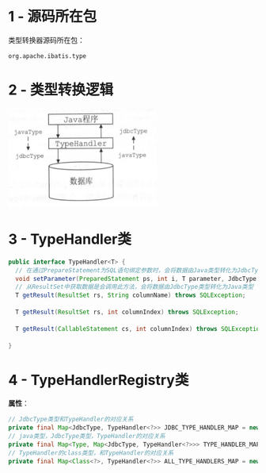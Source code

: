 ​	



# 1 - 源码所在包

类型转换器源码所在包：
```
org.apache.ibatis.type
```

# 2 - 类型转换逻辑

<img width="300" height="200" src="https://raw.githubusercontent.com/ligengwasd/blog/master/MyBatis%E6%BA%90%E7%A0%81%E8%A7%A3%E8%AF%BB/images/11.36.42.png"/>

# 3 - TypeHandler类

```java
public interface TypeHandler<T> {
  // 在通过PrepareStatement为SQL语句绑定参数时，会将数据由Java类型转化为JdbcType类型
  void setParameter(PreparedStatement ps, int i, T parameter, JdbcType jdbcType) throws SQLException;
  // 从ResultSet中获取数据是会调用此方法，会将数据由JdbcType类型转化为Java类型
  T getResult(ResultSet rs, String columnName) throws SQLException;

  T getResult(ResultSet rs, int columnIndex) throws SQLException;

  T getResult(CallableStatement cs, int columnIndex) throws SQLException;

}
```

# 4 - TypeHandlerRegistry类

**属性**：

```java
// JdbcType类型和TypeHandler的对应关系
private final Map<JdbcType, TypeHandler<?>> JDBC_TYPE_HANDLER_MAP = new EnumMap(JdbcType.class);
// java类型，JdbcType类型，TypeHandler的对应关系
private final Map<Type, Map<JdbcType, TypeHandler<?>>> TYPE_HANDLER_MAP = new ConcurrentHashMap();
// TypeHandler的class类型，和TypeHandler的对应关系
private final Map<Class<?>, TypeHandler<?>> ALL_TYPE_HANDLERS_MAP = new HashMap();

```

